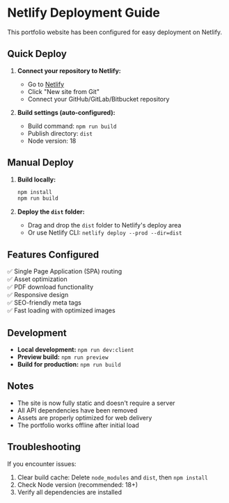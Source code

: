 # Netlify Deployment Guide

This portfolio website has been configured for easy deployment on Netlify.

## Quick Deploy

1. **Connect your repository to Netlify:**
   - Go to [Netlify](https://netlify.com)
   - Click "New site from Git"
   - Connect your GitHub/GitLab/Bitbucket repository

2. **Build settings (auto-configured):**
   - Build command: `npm run build`
   - Publish directory: `dist`
   - Node version: 18

## Manual Deploy

1. **Build locally:**
   ```bash
   npm install
   npm run build
   ```

2. **Deploy the `dist` folder:**
   - Drag and drop the `dist` folder to Netlify's deploy area
   - Or use Netlify CLI: `netlify deploy --prod --dir=dist`

## Features Configured

✅ Single Page Application (SPA) routing  
✅ Asset optimization  
✅ PDF download functionality  
✅ Responsive design  
✅ SEO-friendly meta tags  
✅ Fast loading with optimized images  

## Development

- **Local development:** `npm run dev:client`
- **Preview build:** `npm run preview`
- **Build for production:** `npm run build`

## Notes

- The site is now fully static and doesn't require a server
- All API dependencies have been removed
- Assets are properly optimized for web delivery
- The portfolio works offline after initial load

## Troubleshooting

If you encounter issues:
1. Clear build cache: Delete `node_modules` and `dist`, then `npm install`
2. Check Node version (recommended: 18+)
3. Verify all dependencies are installed
